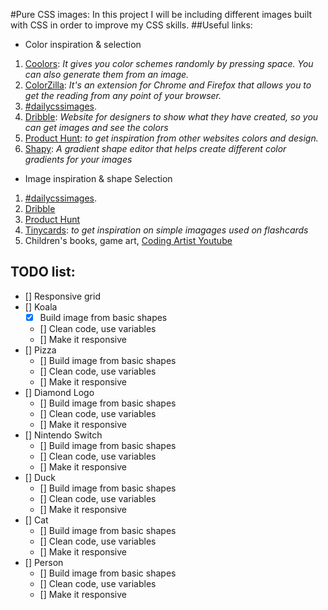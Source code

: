#Pure CSS images:
In this project I will be including different images built with CSS in order to improve my CSS skills.
##Useful links:

- Color inspiration & selection

1. [Coolors](https://coolors.co/d9bbf9-cca7a2-aa9fb1-7871aa-4e5283): _It gives you color schemes randomly by pressing space. You can also generate them from an image._
2. [ColorZilla](https://www.colorzilla.com/): _It's an extension for Chrome and Firefox that allows you to get the reading from any point of your browser._
3. [#dailycssimages](https://twitter.com/hashtag/dailycssimages).
4. [Dribble](https://dribbble.com/): _Website for designers to show what they have created, so you can get images and see the colors_
5. [Product Hunt](https://www.producthunt.com/): _to get inspiration from other websites colors and design._
6. [Shapy](https://shapy.app/): _A gradient shape editor that helps create different color gradients for your images_

- Image inspiration & shape Selection

1. [#dailycssimages](https://twitter.com/hashtag/dailycssimages).
2. [Dribble](https://dribbble.com/)
3. [Product Hunt](https://www.producthunt.com/)
4. [Tinycards](https://tinycards.duolingo.com/): _to get inspiration on simple imagages used on flashcards_
5. Children's books, game art, [Coding Artist Youtube](https://www.youtube.com/channel/UCg9CbhSszDBIg-yxk-fSqhA)

## TODO list:

- [] Responsive grid
- [] Koala
  - [x] Build image from basic shapes
  - [] Clean code, use variables
  - [] Make it responsive
- [] Pizza
  - [] Build image from basic shapes
  - [] Clean code, use variables
  - [] Make it responsive
- [] Diamond Logo
  - [] Build image from basic shapes
  - [] Clean code, use variables
  - [] Make it responsive
- [] Nintendo Switch
  - [] Build image from basic shapes
  - [] Clean code, use variables
  - [] Make it responsive
- [] Duck
  - [] Build image from basic shapes
  - [] Clean code, use variables
  - [] Make it responsive
- [] Cat
  - [] Build image from basic shapes
  - [] Clean code, use variables
  - [] Make it responsive
- [] Person
  - [] Build image from basic shapes
  - [] Clean code, use variables
  - [] Make it responsive
